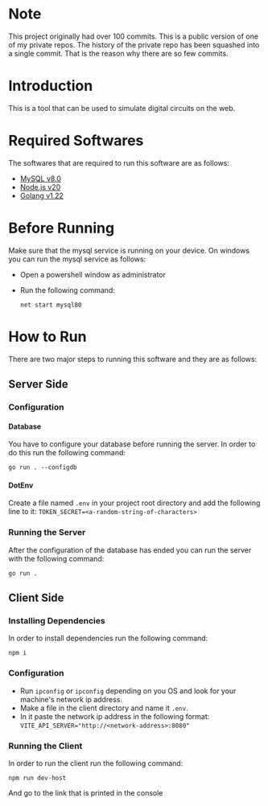 # Note

This project originally had over 100 commits. This is a public version of one of my private repos. The history of the private repo has been squashed into a single commit. That is the reason why there are so few commits.

# Introduction

This is a tool that can be used to simulate digital circuits on the web.

# Required Softwares

The softwares that are required to run this software are as follows:

- [MySQL v8.0](https://dev.mysql.com/downloads/installer/)
- [Node.js v20](https://nodejs.org/en/download/prebuilt-installer/current)
- [Golang v1.22](https://go.dev/dl/#go1.22.6)

# Before Running

Make sure that the mysql service is running on your device. On windows you can run the mysql service as follows:

- Open a powershell window as administrator
- Run the following command:

  `net start mysql80`

# How to Run

There are two major steps to running this software and they are as follows:

## Server Side

### Configuration

#### Database

You have to configure your database before running the server. In order to do this run the following command:

`go run . --configdb`

#### DotEnv

Create a file named `.env` in your project root directory and add the following line to it:
`TOKEN_SECRET=<a-random-string-of-characters>`

### Running the Server

After the configuration of the database has ended you can run the server with the following command:

`go run .`

## Client Side

### Installing Dependencies

In order to install dependencies run the following command:

`npm i`

### Configuration

- Run `ipconfig` or `ipconfig` depending on you OS and look for your machine's network ip address.
- Make a file in the client directory and name it `.env`.
- In it paste the network ip address in the following format:
  `VITE_API_SERVER="http://<network-address>:8080"`

### Running the Client

In order to run the client run the following command:

`npm run dev-host`

And go to the link that is printed in the console
